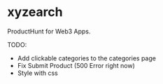 # xyzearch
ProductHunt for Web3 Apps.

TODO:
- Add clickable categories to the categories page
- Fix Submit Product (500 Error right now)
- Style with css
